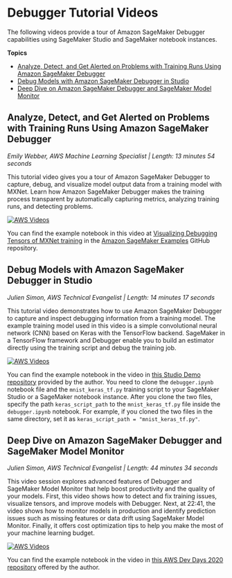 # Debugger Tutorial Videos<a name="debugger-videos"></a>

The following videos provide a tour of Amazon SageMaker Debugger capabilities using SageMaker Studio and SageMaker notebook instances\. 

**Topics**
+ [Analyze, Detect, and Get Alerted on Problems with Training Runs Using Amazon SageMaker Debugger](#debugger-video-get-started)
+ [Debug Models with Amazon SageMaker Debugger in Studio](#debugger-video-get-started)
+ [Deep Dive on Amazon SageMaker Debugger and SageMaker Model Monitor](#debugger-video-dive-deep)

## Analyze, Detect, and Get Alerted on Problems with Training Runs Using Amazon SageMaker Debugger<a name="debugger-video-get-started"></a>

*Emily Webber, AWS Machine Learning Specialist \| Length: 13 minutes 54 seconds*

This tutorial video gives you a tour of Amazon SageMaker Debugger to capture, debug, and visualize model output data from a training model with MXNet\. Learn how Amazon SageMaker Debugger makes the training process transparent by automatically capturing metrics, analyzing training runs, and detecting problems\. 

[![AWS Videos](http://img.youtube.com/vi/https://www.youtube.com/embed/0pDEAbof_To/0.jpg)](http://www.youtube.com/watch?v=https://www.youtube.com/embed/0pDEAbof_To)

You can find the example notebook in this video at [Visualizing Debugging Tensors of MXNet training](https://github.com/aws/amazon-sagemaker-examples/blob/master/sagemaker-debugger/mnist_tensor_plot/mnist-tensor-plot.ipynb) in the [Amazon SageMaker Examples](https://sagemaker-examples.readthedocs.io/en/latest/) GitHub repository\.

## Debug Models with Amazon SageMaker Debugger in Studio<a name="debugger-video-get-started"></a>

*Julien Simon, AWS Technical Evangelist \| Length: 14 minutes 17 seconds*

This tutorial video demonstrates how to use Amazon SageMaker Debugger to capture and inspect debugging information from a training model\. The example training model used in this video is a simple convolutional neural network \(CNN\) based on Keras with the TensorFlow backend\. SageMaker in a TensorFlow framework and Debugger enable you to build an estimator directly using the training script and debug the training job\.

[![AWS Videos](http://img.youtube.com/vi/https://www.youtube.com/embed/MqPdTj0Znwg/0.jpg)](http://www.youtube.com/watch?v=https://www.youtube.com/embed/MqPdTj0Znwg)

You can find the example notebook in the video in [ this Studio Demo repository](https://gitlab.com/juliensimon/amazon-studio-demos/-/tree/master) provided by the author\. You need to clone the `debugger.ipynb` notebook file and the `mnist_keras_tf.py` training script to your SageMaker Studio or a SageMaker notebook instance\. After you clone the two files, specify the path `keras_script_path` to the `mnist_keras_tf.py` file inside the `debugger.ipynb` notebook\. For example, if you cloned the two files in the same directory, set it as `keras_script_path = "mnist_keras_tf.py"`\.

## Deep Dive on Amazon SageMaker Debugger and SageMaker Model Monitor<a name="debugger-video-dive-deep"></a>

*Julien Simon, AWS Technical Evangelist \| Length: 44 minutes 34 seconds*

This video session explores advanced features of Debugger and SageMaker Model Monitor that help boost productivity and the quality of your models\. First, this video shows how to detect and fix training issues, visualize tensors, and improve models with Debugger\. Next, at 22:41, the video shows how to monitor models in production and identify prediction issues such as missing features or data drift using SageMaker Model Monitor\. Finally, it offers cost optimization tips to help you make the most of your machine learning budget\.

[![AWS Videos](http://img.youtube.com/vi/https://www.youtube.com/embed/0zqoeZxakOI/0.jpg)](http://www.youtube.com/watch?v=https://www.youtube.com/embed/0zqoeZxakOI)

You can find the example notebook in the video in [ this AWS Dev Days 2020 repository](https://gitlab.com/juliensimon/awsdevdays2020/-/tree/master/mls1) offered by the author\.